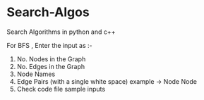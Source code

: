 # Search-Algos
Search Algorithms in python and c++

For BFS , Enter the input as :-
1. No. Nodes in the Graph
2. No. Edges in the Graph
3. Node Names
4. Edge Pairs (with a single white space) example -> Node Node
5. Check code file sample inputs


